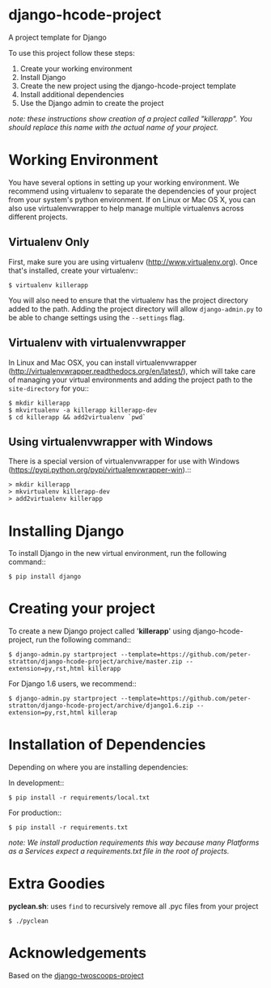 django-hcode-project
========================

A project template for Django

To use this project follow these steps:

1. Create your working environment
2. Install Django
3. Create the new project using the django-hcode-project template
4. Install additional dependencies
5. Use the Django admin to create the project

*note: these instructions show creation of a project called "killerapp".  You
should replace this name with the actual name of your project.*

Working Environment
===================

You have several options in setting up your working environment.  We recommend
using virtualenv to separate the dependencies of your project from your system's
python environment.  If on Linux or Mac OS X, you can also use virtualenvwrapper to help manage multiple virtualenvs across different projects.

Virtualenv Only
---------------

First, make sure you are using virtualenv (http://www.virtualenv.org). Once
that's installed, create your virtualenv::

    $ virtualenv killerapp

You will also need to ensure that the virtualenv has the project directory
added to the path. Adding the project directory will allow `django-admin.py` to
be able to change settings using the `--settings` flag.

Virtualenv with virtualenvwrapper
------------------------------------

In Linux and Mac OSX, you can install virtualenvwrapper (http://virtualenvwrapper.readthedocs.org/en/latest/),
which will take care of managing your virtual environments and adding the
project path to the `site-directory` for you::

    $ mkdir killerapp
    $ mkvirtualenv -a killerapp killerapp-dev
    $ cd killerapp && add2virtualenv `pwd`

Using virtualenvwrapper with Windows
----------------------------------------

There is a special version of virtualenvwrapper for use with Windows (https://pypi.python.org/pypi/virtualenvwrapper-win).::

    > mkdir killerapp
    > mkvirtualenv killerapp-dev
    > add2virtualenv killerapp


Installing Django
=================

To install Django in the new virtual environment, run the following command::

    $ pip install django

Creating your project
=====================

To create a new Django project called '**killerapp**' using
django-hcode-project, run the following command::

    $ django-admin.py startproject --template=https://github.com/peter-stratton/django-hcode-project/archive/master.zip --extension=py,rst,html killerapp

For Django 1.6 users, we recommend::

    $ django-admin.py startproject --template=https://github.com/peter-stratton/django-hcode-project/archive/django1.6.zip --extension=py,rst,html killerap

Installation of Dependencies
=============================

Depending on where you are installing dependencies:

In development::

    $ pip install -r requirements/local.txt

For production::

    $ pip install -r requirements.txt

*note: We install production requirements this way because many Platforms as a
Services expect a requirements.txt file in the root of projects.*

Extra Goodies
=============
__pyclean.sh__: uses `find` to recursively remove all .pyc files from your project

    $ ./pyclean


Acknowledgements
================

Based on the [django-twoscoops-project](https://github.com/twoscoops/django-twoscoops-project)
